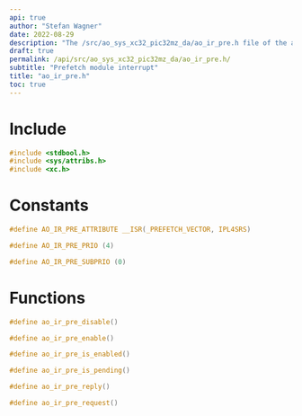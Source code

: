 ```yaml
---
api: true
author: "Stefan Wagner"
date: 2022-08-29
description: "The /src/ao_sys_xc32_pic32mz_da/ao_ir_pre.h file of the ao real-time operating system."
draft: true
permalink: /api/src/ao_sys_xc32_pic32mz_da/ao_ir_pre.h/
subtitle: "Prefetch module interrupt"
title: "ao_ir_pre.h"
toc: true
---
```


# Include

```c
#include <stdbool.h>
#include <sys/attribs.h>
#include <xc.h>
```

# Constants

```c
#define AO_IR_PRE_ATTRIBUTE __ISR(_PREFETCH_VECTOR, IPL4SRS)
```

```c
#define AO_IR_PRE_PRIO (4)
```

```c
#define AO_IR_PRE_SUBPRIO (0)
```

# Functions

```c
#define ao_ir_pre_disable()
```

```c
#define ao_ir_pre_enable()
```

```c
#define ao_ir_pre_is_enabled()
```

```c
#define ao_ir_pre_is_pending()
```

```c
#define ao_ir_pre_reply()
```

```c
#define ao_ir_pre_request()
```
